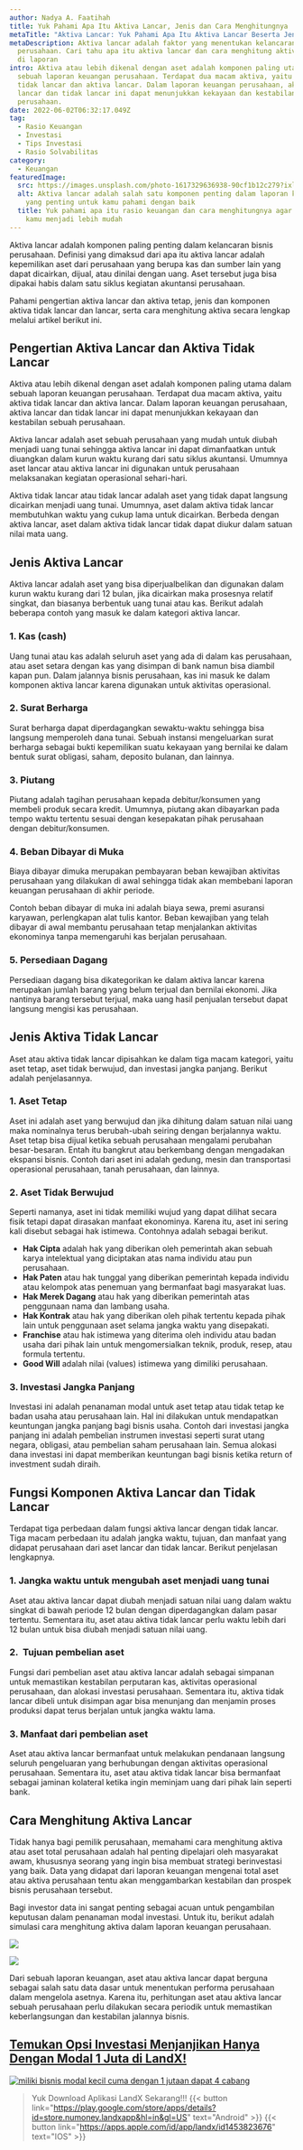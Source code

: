 ```yaml
---
author: Nadya A. Faatihah
title: Yuk Pahami Apa Itu Aktiva Lancar, Jenis dan Cara Menghitungnya
metaTitle: "Aktiva Lancar: Yuk Pahami Apa Itu Aktiva Lancar Beserta Jenisnya"
metaDescription: Aktiva lancar adalah faktor yang menentukan kelancaran bisnis
  perusahaan. Cari tahu apa itu aktiva lancar dan cara menghitung aktiva lancar
  di laporan
intro: Aktiva atau lebih dikenal dengan aset adalah komponen paling utama dalam
  sebuah laporan keuangan perusahaan. Terdapat dua macam aktiva, yaitu aktiva
  tidak lancar dan aktiva lancar. Dalam laporan keuangan perusahaan, aktiva
  lancar dan tidak lancar ini dapat menunjukkan kekayaan dan kestabilan sebuah
  perusahaan.
date: 2022-06-02T06:32:17.049Z
tag:
  - Rasio Keuangan
  - Investasi
  - Tips Investasi
  - Rasio Solvabilitas
category:
  - Keuangan
featuredImage:
  src: https://images.unsplash.com/photo-1617329636938-90cf1b12c279?ixlib=rb-1.2.1&ixid=MnwxMjA3fDB8MHxwaG90by1wYWdlfHx8fGVufDB8fHx8&auto=format&fit=crop&w=870&q=80
  alt: Aktiva lancar adalah salah satu komponen penting dalam laporan keuangan
    yang penting untuk kamu pahami dengan baik
  title: Yuk pahami apa itu rasio keuangan dan cara menghitungnya agar investasi
    kamu menjadi lebih mudah
---
```

Aktiva lancar adalah komponen paling penting dalam kelancaran bisnis perusahaan. Definisi yang dimaksud dari apa itu aktiva lancar adalah kepemilikan aset dari perusahaan yang berupa kas dan sumber lain yang dapat dicairkan, dijual, atau dinilai dengan uang. Aset tersebut juga bisa dipakai habis dalam satu siklus kegiatan akuntansi perusahaan.

Pahami pengertian aktiva lancar dan aktiva tetap, jenis dan komponen aktiva tidak lancar dan lancar, serta cara menghitung aktiva secara lengkap melalui artikel berikut ini.

## Pengertian Aktiva Lancar dan Aktiva Tidak Lancar

Aktiva atau lebih dikenal dengan aset adalah komponen paling utama dalam sebuah laporan keuangan perusahaan. Terdapat dua macam aktiva, yaitu aktiva tidak lancar dan aktiva lancar. Dalam laporan keuangan perusahaan, aktiva lancar dan tidak lancar ini dapat menunjukkan kekayaan dan kestabilan sebuah perusahaan. 

Aktiva lancar adalah aset sebuah perusahaan yang mudah untuk diubah menjadi uang tunai sehingga aktiva lancar ini dapat dimanfaatkan untuk diuangkan dalam kurun waktu kurang dari satu siklus akuntansi. Umumnya aset lancar atau aktiva lancar ini digunakan untuk perusahaan melaksanakan kegiatan operasional sehari-hari.

Aktiva tidak lancar atau tidak lancar adalah aset yang tidak dapat langsung dicairkan menjadi uang tunai. Umumnya, aset dalam aktiva tidak lancar membutuhkan waktu yang cukup lama untuk dicairkan. Berbeda dengan aktiva lancar, aset dalam aktiva tidak lancar tidak dapat diukur dalam satuan nilai mata uang.

## Jenis Aktiva Lancar

Aktiva lancar adalah aset yang bisa diperjualbelikan dan digunakan dalam kurun waktu kurang dari 12 bulan, jika dicairkan maka prosesnya relatif singkat, dan biasanya berbentuk uang tunai atau kas. Berikut adalah beberapa contoh yang masuk ke dalam kategori aktiva lancar.

### 1. Kas (cash) 

Uang tunai atau kas adalah seluruh aset yang ada di dalam kas perusahaan, atau aset setara dengan kas yang disimpan di bank namun bisa diambil kapan pun. Dalam jalannya bisnis perusahaan, kas ini masuk ke dalam komponen aktiva lancar karena digunakan untuk aktivitas operasional.  

### 2. Surat Berharga

Surat berharga dapat diperdagangkan sewaktu-waktu sehingga bisa langsung memperoleh dana tunai. Sebuah instansi mengeluarkan surat berharga sebagai bukti kepemilikan suatu kekayaan yang bernilai ke dalam bentuk surat obligasi, saham, deposito bulanan, dan lainnya.

### 3. Piutang

Piutang adalah tagihan perusahaan kepada debitur/konsumen yang membeli produk secara kredit. Umumnya, piutang akan dibayarkan pada tempo waktu tertentu sesuai dengan kesepakatan pihak perusahaan dengan debitur/konsumen.

### 4. Beban Dibayar di Muka

Biaya dibayar dimuka merupakan pembayaran beban kewajiban aktivitas perusahaan yang dilakukan di awal sehingga tidak akan membebani laporan keuangan perusahaan di akhir periode.

Contoh beban dibayar di muka ini adalah biaya sewa, premi asuransi karyawan, perlengkapan alat tulis kantor. Beban kewajiban yang telah dibayar di awal membantu perusahaan tetap menjalankan aktivitas ekonominya tanpa memengaruhi kas berjalan perusahaan. 

### 5. Persediaan Dagang

Persediaan dagang bisa dikategorikan ke dalam aktiva lancar karena merupakan jumlah barang yang belum terjual dan bernilai ekonomi. Jika nantinya barang tersebut terjual, maka uang hasil penjualan tersebut dapat langsung mengisi kas perusahaan. 

## Jenis Aktiva Tidak Lancar

Aset atau aktiva tidak lancar dipisahkan ke dalam tiga macam kategori, yaitu aset tetap, aset tidak berwujud, dan investasi jangka panjang. Berikut adalah penjelasannya.

### 1. Aset Tetap

Aset ini adalah aset yang berwujud dan jika dihitung dalam satuan nilai uang maka nominalnya terus berubah-ubah seiring dengan berjalannya waktu. Aset tetap bisa dijual ketika sebuah perusahaan mengalami perubahan besar-besaran. Entah itu bangkrut atau berkembang dengan mengadakan ekspansi bisnis. Contoh dari aset ini adalah gedung, mesin dan transportasi operasional perusahaan, tanah perusahaan, dan lainnya.

### 2. Aset Tidak Berwujud

Seperti namanya, aset ini tidak memiliki wujud yang dapat dilihat secara fisik tetapi dapat dirasakan manfaat ekonominya. Karena itu, aset ini sering kali disebut sebagai hak istimewa. Contohnya adalah sebagai berikut.

* **Hak Cipta** adalah hak yang diberikan oleh pemerintah akan sebuah karya intelektual yang diciptakan atas nama individu atau pun perusahaan.
* **Hak Paten** atau hak tunggal yang diberikan pemerintah kepada individu atau kelompok atas penemuan yang bermanfaat bagi masyarakat luas.
* **Hak Merek Dagang** atau hak yang diberikan pemerintah atas penggunaan nama dan lambang usaha.
* **Hak Kontrak** atau hak yang diberikan oleh pihak tertentu kepada pihak lain untuk penggunaan aset selama jangka waktu yang disepakati.
* **Franchise** atau hak istimewa yang diterima oleh individu atau badan usaha dari pihak lain untuk mengomersialkan teknik, produk, resep, atau formula tertentu.
* **Good Will** adalah nilai (values) istimewa yang dimiliki perusahaan.

### 3. Investasi Jangka Panjang

Investasi ini adalah penanaman modal untuk aset tetap atau tidak tetap ke badan usaha atau perusahaan lain. Hal ini dilakukan untuk mendapatkan keuntungan jangka panjang bagi bisnis usaha. Contoh dari investasi jangka panjang ini adalah pembelian instrumen investasi seperti surat utang negara, obligasi, atau pembelian saham perusahaan lain. Semua alokasi dana investasi ini dapat memberikan keuntungan bagi bisnis ketika return of investment sudah diraih.

## Fungsi Komponen Aktiva Lancar dan Tidak Lancar

Terdapat tiga perbedaan dalam fungsi aktiva lancar dengan tidak lancar. Tiga macam perbedaan itu adalah jangka waktu, tujuan, dan manfaat yang didapat perusahaan dari aset lancar dan tidak lancar. Berikut penjelasan lengkapnya.

### 1. Jangka waktu untuk mengubah aset menjadi uang tunai

Aset atau aktiva lancar dapat diubah menjadi satuan nilai uang dalam waktu singkat di bawah periode 12 bulan dengan diperdagangkan dalam pasar tertentu. Sementara itu, aset atau aktiva tidak lancar perlu waktu lebih dari 12 bulan untuk bisa diubah menjadi satuan nilai uang.

### 2.  Tujuan pembelian aset

Fungsi dari pembelian aset atau aktiva lancar adalah sebagai simpanan untuk memastikan kestabilan perputaran kas, aktivitas operasional perusahaan, dan alokasi investasi perusahaan. Sementara itu, aktiva tidak lancar dibeli untuk disimpan agar bisa menunjang dan menjamin proses produksi dapat terus berjalan untuk jangka waktu lama.

### 3. Manfaat dari pembelian aset

Aset atau aktiva lancar bermanfaat untuk melakukan pendanaan langsung seluruh pengeluaran yang berhubungan dengan aktivitas operasional perusahaan. Sementara itu, aset atau aktiva tidak lancar bisa bermanfaat sebagai jaminan kolateral ketika ingin meminjam uang dari pihak lain seperti bank.

## Cara Menghitung Aktiva Lancar

Tidak hanya bagi pemilik perusahaan, memahami cara menghitung aktiva atau aset total perusahaan adalah hal penting dipelajari oleh masyarakat awam, khususnya seorang yang ingin bisa membuat strategi berinvestasi yang baik. Data yang didapat dari laporan keuangan mengenai total aset atau aktiva perusahaan tentu akan menggambarkan kestabilan dan prospek bisnis perusahaan tersebut. 

Bagi investor data ini sangat penting sebagai acuan untuk pengambilan keputusan dalam penanaman modal investasi. Untuk itu, berikut adalah simulasi cara menghitung aktiva dalam laporan keuangan perusahaan.

<!--StartFragment-->

![](https://cdn.discordapp.com/attachments/976381310857773066/981812374606610442/total_aktiva_lancar_PT_XYZ.PNG)

<!--StartFragment-->

![](https://cdn.discordapp.com/attachments/976381310857773066/981812374954725416/rumus_aktiva_lancar.PNG)

<!--EndFragment-->

Dari sebuah laporan keuangan, aset atau aktiva lancar dapat berguna sebagai salah satu data dasar untuk menentukan performa perusahaan dalam mengelola asetnya. Karena itu, perhitungan aset atau aktiva lancar sebuah perusahaan perlu dilakukan secara periodik untuk memastikan keberlangsungan dan kestabilan jalannya bisnis.

## [Temukan Opsi Investasi Menjanjikan Hanya Dengan Modal 1 Juta di LandX!](https://landx.id/project/?utm_source=Blog&utm_medium=organic+keyword&utm_campaign=blog&utm_id=Blog)

[![miliki bisnis modal kecil cuma dengan 1 jutaan dapat 4 cabang ](https://accountgram-production.sfo2.cdn.digitaloceanspaces.com/landx_ghost/2021/11/jadi-owner-bisnis-hanya-1-jutaan-dengan-cuan-yang-sangat-menjanjikan.png)](https://landx.id/project/?utm_source=Blog&utm_medium=organic+keyword&utm_campaign=blog&utm_id=Blog)

> Yuk Download Aplikasi LandX Sekarang!!!
> {{< button link="https://play.google.com/store/apps/details?id=store.numoney.landxapp&hl=in&gl=US" text="Android" >}}
> {{< button link="https://apps.apple.com/id/app/landx/id1453823676" text="IOS" >}}